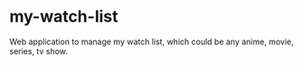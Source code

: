 # my-watch-list
Web application to manage my watch list, which could be any anime, movie, series, tv show.
